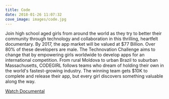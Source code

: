 ```yaml
---
title: Code
date: 2018-01-26 11:07:32
cove_image: images/code.jpg
---
```


Join high school aged girls from around the world as they try to better their community through technology and collaboration in this thrilling, heartfelt documentary. By 2017, the app market will be valued at $77 Billion. Over 80% of these developers are male. The Technovation Challenge aims to change that by empowering girls worldwide to develop apps for an international competition. From rural Moldova to urban Brazil to suburban Massachusetts, CODEGIRL follows teams who dream of holding their own in the world's fastest-growing industry. The winning team gets $10K to complete and release their app, but every girl discovers something valuable along the way.

[Watch Documental](https://www.youtube.com/watch?v=cRb5iel-3Ck)
